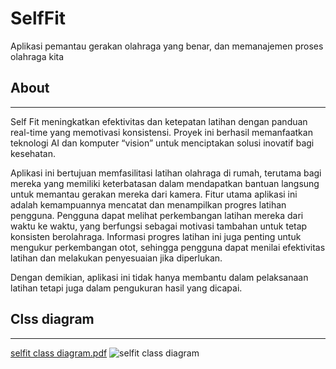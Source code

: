 # SelfFit
Aplikasi pemantau gerakan olahraga yang benar, dan memanajemen proses olahraga kita

## About
---
Self Fit meningkatkan efektivitas dan ketepatan latihan dengan panduan real-time yang memotivasi konsistensi. Proyek ini berhasil memanfaatkan teknologi AI dan komputer “vision” untuk menciptakan solusi inovatif bagi kesehatan. 

Aplikasi ini bertujuan memfasilitasi latihan olahraga di rumah, terutama bagi mereka yang memiliki keterbatasan dalam mendapatkan bantuan langsung untuk memantau gerakan mereka dari kamera. Fitur utama aplikasi ini adalah kemampuannya mencatat dan menampilkan progres latihan pengguna. Pengguna dapat melihat perkembangan latihan mereka dari waktu ke waktu, yang berfungsi sebagai motivasi tambahan untuk tetap konsisten berolahraga. Informasi progres latihan ini juga penting untuk mengukur perkembangan otot, sehingga pengguna dapat menilai efektivitas latihan dan melakukan penyesuaian jika diperlukan.

Dengan demikian, aplikasi ini tidak hanya membantu dalam pelaksanaan latihan tetapi juga dalam pengukuran hasil yang dicapai.


## Clss diagram
---
[selfit class diagram.pdf](https://github.com/user-attachments/files/15714025/selfit.class.diagram.pdf)
![selfit class diagram](https://github.com/jerrytjahyono/SelfFit/assets/96227680/4a44be01-146c-40ff-bd17-2c785356e197)
